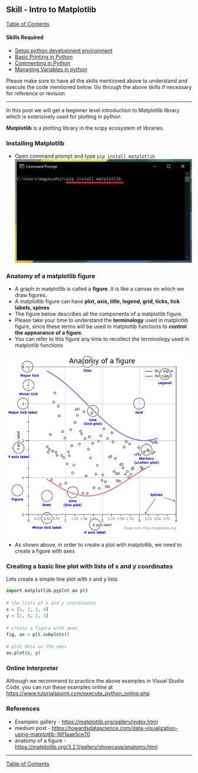 ## Skill - Intro to Matplotlib
[Table of Contents](https://nagasudhir.blogspot.com/2020/04/taming-python-table-of-contents.html)

#### Skills Required
* [Setup python development environment](https://nagasudhir.blogspot.com/2020/04/setup-python-development-environment_14.html)
* [Basic Printing in Python](https://nagasudhir.blogspot.com/2020/04/basic-printing-in-python.html)
* [Commenting in Python](https://nagasudhir.blogspot.com/2020/04/comments-in-python.html)
* [Managing Variables in python](https://nagasudhir.blogspot.com/2020/04/managing-variables-in-python.html)

Please make sure to have all the skills mentioned above to understand and execute the code mentioned below. Go through the above skills if necessary for reference or revision
<hr/>
In this post we will get a beginner level introduction to Matplotlib library which is extensively used for plotting in python

**Matplotlib** is a plotting library in the scipy ecosystem of libraries.

### Installing Matplotlib
* Open command prompt and type ```pip install matplotlib```
![pip install matplotlib](https://github.com/nagasudhirpulla/taming_python/raw/master/blog/skills/assets/img/install_matplotlib.png)
### Anatomy of a matplotlib figure
* A graph in matplotlib is called a **figure**. It is like a canvas on which we draw figures.
* A matplotlib figure can have **plot, axis, title, legend, grid, ticks, tick labels, spines**
* The figure below describes all the components of a matplotlib figure. 
* Please take your time to understand the **terminology** used in matplotlib figure, since these terms will be used in matplotlib functions to **control the appearance of a figure**.
* You can refer to this figure any time to recollect the terminology used in matplotlib functions

![anatomy of a matplotlib figure](https://github.com/nagasudhirpulla/taming_python/raw/master/blog/skills/assets/img/anatomy_of_matplotlib_figure.PNG)
* As shown above, in order to create a plot with matplotlib, we need to create a figure with axes

### Creating a basic line plot with lists of x and y coordinates
Lets create a simple line plot with x and y lists
```python
import matplotlib.pyplot as plt

# the lists of x and y coordinates
x = [1, 2, 3, 4]
y = [1, 4, 2, 3]

# create a figure with axes
fig, ax = plt.subplots()

# plot data on the axes
ax.plot(x, y)
```

### Online Interpreter
Although we recommend to practice the above examples in Visual Studio Code, you can run these examples online at https://www.tutorialspoint.com/execute_python_online.php

### References
* Examples gallery - https://matplotlib.org/gallery/index.html
* medium post - https://towardsdatascience.com/data-visualization-using-matplotlib-16f1aae5ce70
* anatomy of a figure - https://matplotlib.org/3.2.1/gallery/showcase/anatomy.html
<hr/>

[Table of Contents](https://nagasudhir.blogspot.com/2020/04/taming-python-table-of-contents.html)

<!--stackedit_data:
eyJoaXN0b3J5IjpbLTIwNTUzMDU2NDUsLTE4MjM0MTY3NTUsNT
EwNTA5NzY5LDEyMjI4NjAyOTBdfQ==
-->